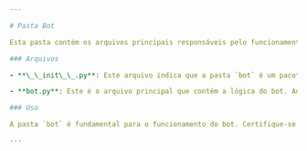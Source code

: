 ```yaml
---

# Pasta Bot

Esta pasta contém os arquivos principais responsáveis pelo funcionamento do bot dentro do projeto.

### Arquivos

- **\_\_init\_\_.py**: Este arquivo indica que a pasta `bot` é um pacote Python. Ele pode ser usado para inicializar variáveis ou importar módulos que serão utilizados em outros arquivos dentro do pacote.

- **bot.py**: Este é o arquivo principal que contém a lógica do bot. Aqui, as funcionalidades centrais do bot são implementadas, incluindo a definição de comandos, tratamento de mensagens e interação com APIs externas, se aplicável.

### Uso

A pasta `bot` é fundamental para o funcionamento do bot. Certifique-se de que todos os arquivos estejam configurados corretamente e que as dependências necessárias estejam instaladas. Qualquer modificação nesta pasta deve ser feita com cuidado, pois pode impactar diretamente a operação do bot.

---
```

